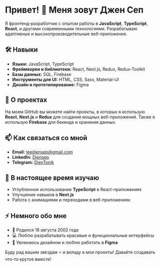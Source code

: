 # Привет! 👋 Меня зовут Джен Сеп

Я фронтенд-разработчик с опытом работы в **JavaScript**, **TypeScript**, **React**, и другими современными технологиями. Разрабатываю адаптивные и высокопроизводительные веб-приложения. 

## 🛠️ Навыки
- **Языки:** JavaScript, TypeScript
- **Фреймворки и библиотеки:** React, Next.js, Redux, Redux-Toolkit
- **Базы данных:** SQL, Firebase
- **Инструменты для UI:** HTML, CSS, Sass, Material-UI
- **Дизайн и прототипирование:** Figma

## 🚀 О проектах
На моем GitHub вы можете найти проекты, в которых я использую **React**, **Next.js** и **Redux** для создания мощных веб-приложений. Также я использую **Firebase** для бекенда и хранения данных.

## 📫 Как связаться со мной
- **Email:** [leedjensep@gmail.com](mailto:leedjensep@gmail.com)
- **LinkedIn:** [Djensep](https://www.linkedin.com/in/ваш-профиль)
- **Telegram:** [DjenTonik](`https://t.me/DjenTonik`)

## 🌱 В настоящее время изучаю
- Углубленное использование **TypeScript** в React-приложениях
- Улучшение навыков в **Next.js**
- Работа с анимациями и переходами в веб-приложениях

## ⚡ Немного обо мне
- 🎂 Родился 18 августа 2002 года
- 💻 Люблю разрабатывать красивые и функциональные интерфейсы
- 🎨 Увлекаюсь дизайном и люблю работать в **Figma**

Буду рад вашим звездам ⭐ и вкладу в мои проекты! Давайте создавать что-то крутое вместе!
